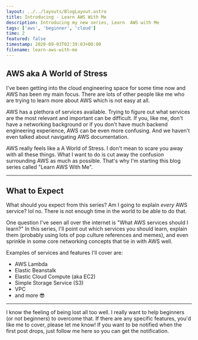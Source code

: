 ```yaml
---
layout: ../../layouts/BlogLayout.astro
title: Introducing - Learn AWS With Me
description: Introducing my new series, Learn  AWS with Me
tags: ['aws', 'beginner', 'cloud']
time: 2
featured: false
timestamp: 2020-09-03T02:39:03+00:00
filename: learn-aws-with-me
---
```

## **AWS aka A World of Stress**

I've been getting into the cloud engineering space for some time now and AWS has been my main focus. There are lots of other people like me who are trying to learn more about AWS which is not easy at all.

AWS has a plethora of services available. Trying to figure out what services are the most relevant and important can be difficult. If you, like me, don't have a networking background or if you don't have much backend engineering experience, AWS can be even more confusing. And we haven't even talked about navigating AWS documentation.

AWS really feels like a A World of Stress. I don't mean to scare you away with all these things. What I want to do is cut away the confusion surrounding AWS as much as possible. That's why I'm starting this blog series called "Learn AWS With Me".

---

## **What to Expect**

What should you expect from this series? Am I going to explain _every_ AWS service? lol no. There is not enough time in the world to be able to do that.

One question I've seen all over the internet is "What AWS services should I learn?" In this series, I'll point out which services you should learn, explain them (probably using lots of pop culture references and memes), and even sprinkle in some core networking concepts that tie in with AWS well.

Examples of services and features I'll cover are:

- AWS Lambda
- Elastic Beanstalk
- Elastic Cloud Compute (aka EC2)
- Simple Storage Service (S3)
- VPC
- and more 😎

---

I know the feeling of being lost all too well. I really want to help beginners (or not beginners) to overcome that. If there are any specific features, you'd like me to cover, please let me know! If you want to be notified when the first post drops, just follow me here so you can get the notification. 